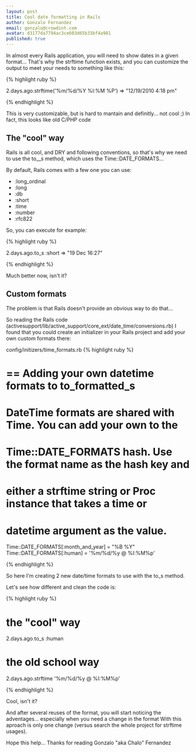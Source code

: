 ```yaml
---
layout: post
title: Cool date formatting in Rails
author: Gonzalo Fernandez
email: gonzalo@crowdint.com
avatar: d3177da7794ac3ce603d65b33bf4a981
published: true
---
```


In almost every Rails application, you will need to show dates in a given format...
That's why the strftime function exists, and you can customize the output to meet your needs to something like this:

{% highlight ruby %}

2.days.ago.strftime('%m/%d/%Y %l:%M %P')
=> "12/19/2010  4:18 pm"

{% endhighlight %}

This is very customizable, but is hard to mantain and definitly... not cool ;)
In fact, this looks like old C/PHP code


## The "cool" way

Rails is all cool, and DRY and following conventions, so that's why we need to use the to__s method, which uses the Time::DATE_FORMATS...

By default, Rails comes with a few one you can use:

- :long_ordinal
- :long
- :db
- :short
- :time
- :number
- :rfc822

So, you can execute for example:

{% highlight ruby %}

2.days.ago.to_s :short
=> "19 Dec 16:27"

{% endhighlight %}

Much better now, isn't it?


## Custom formats

The problem is that Rails doesn't provide an obvious way to do that...

So reading the Rails code (activesupport/lib/active_support/core_ext/date_time/conversions.rb) I found that you could create an initializer in your Rails project and add your own custom formats there:

config/initizers/time_formats.rb
{% highlight ruby %}

# == Adding your own datetime formats to to_formatted_s
# DateTime formats are shared with Time. You can add your own to the
# Time::DATE_FORMATS hash. Use the format name as the hash key and
# either a strftime string or Proc instance that takes a time or
# datetime argument as the value.

Time::DATE_FORMATS[:month_and_year] = "%B %Y"
Time::DATE_FORMATS[:human] = '%m/%d/%y @ %I:%M%p'

{% endhighlight %}

So here I'm creating 2 new date/time formats to use with the to_s method.

Let's see how different and clean the code is:

{% highlight ruby %}

# the "cool" way
2.days.ago.to_s :human

# the old school way
2.days.ago.strftime '%m/%d/%y @ %I:%M%p'

{% endhighlight %}

Cool, isn't it?

And after several reuses of the format, you will start noticing the adventages... especially when you need a change in the format With this aproach is only one change (versus search the whole project for strftime usages).

Hope this help...
Thanks for reading
Gonzalo "aka Chalo" Fernandez

